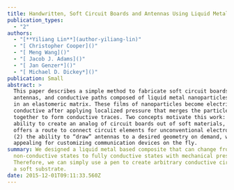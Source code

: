 ```yaml
---
title: Handwritten, Soft Circuit Boards and Antennas Using Liquid Metal Nanoparticles
publication_types:
  - "2"
authors:
  - "[**Yiliang Lin**](author-yiliang-lin)"
  - "[ Christopher Cooper]()"
  - "[ Meng Wang]()"
  - "[ Jacob J. Adams]()"
  - "[ Jan Genzer*]()"
  - "[ Michael D. Dickey*]()"
publication: Small
abstract: >
  This paper describes a simple method to fabricate soft circuit boards,
  antennas, and conductive paths composed of liquid metal nanoparticles embedded
  in an elastomeric matrix. These films of nanoparticles become electrically
  conductive after applying localized pressure that merges the particles
  together to form conductive traces. Two concepts motivate this work: (1) The
  ability to create an analog of circuit boards out of soft materials, which
  offers a route to connect circuit elements for unconventional electronics and
  (2) the ability to “draw” antennas to a desired geometry on demand, which is
  appealing for customizing communication devices on the fly.
summary: We designed a liquid metal based composite that can change from
  non-conductive states to fully conductive states with mechanical pressure.
  Therefore, we can simply use a pen to create arbitrary conductive circuits on
  a soft substrate.
date: 2015-12-01T09:11:33.560Z
---
```

